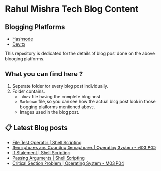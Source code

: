 # Rahul Mishra Tech Blog Content

## Blogging Platforms
- [Hashnode](https://programmingport.hashnode.dev/)
- [Dev.to](https://dev.to/rahulmishra05)

This repository is dedicated for the details of blog post done on the above blooging platforms.

## What you can find here ?
1. Seperate folder for every blog post individually.
2. Folder contains.
    - `.docx` file having the complete blog post.
    - `Markdown` file, so you can see how the actual blog post look in those blogging platforms mentioned above.
    - Images used in the blog post.

## 📋 Latest Blog posts
<!-- BLOG-POST-LIST:START -->
- [File Test Operator | Shell Scripting](https://dev.to/rahulmishra05/file-test-operator-shell-scripting-2hha)
- [Semaphores and Counting Semaphores | Operating System - M03 P05](https://dev.to/rahulmishra05/semaphores-and-counting-semaphores-operating-system-m03-p05-3fbo)
- [If Statement | Shell Scripting](https://dev.to/rahulmishra05/if-statement-shell-scripting-434j)
- [Passing Arguments | Shell Scripting](https://dev.to/rahulmishra05/passing-arguments-shell-scripting-50)
- [Critical Section Problem | Operating System - M03 P04](https://dev.to/rahulmishra05/critical-section-problem-operating-system-mo03-p04-4fhg)
<!-- BLOG-POST-LIST:END -->


